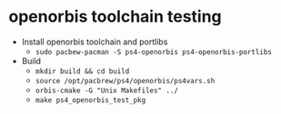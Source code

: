 # openorbis toolchain testing

- Install openorbis toolchain and portlibs
  - `sudo pacbew-pacman -S ps4-openorbis ps4-openorbis-portlibs`
- Build
    - `mkdir build && cd build`
    - `source /opt/pacbrew/ps4/openorbis/ps4vars.sh`
    - `orbis-cmake -G "Unix Makefiles" ../`
    - `make ps4_openorbis_test_pkg`
